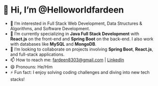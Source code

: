 # 👋 Hi, I’m @Helloworldfardeen

- 👀 I’m interested in Full Stack Web Development, Data Structures & Algorithms, and Software Development.
- 🌱 I’m currently specializing in **Java Full Stack Development** with **React.js** on the front-end and **Spring Boot** on the back-end. I also work with databases like **MySQL** and **MongoDB**.
- 💞️ I’m looking to collaborate on projects involving **Spring Boot**, **React.js**, and full-stack applications.
- 📫 How to reach me: fardeen8303@gmail.com | [LinkedIn](https://linkedin.com/in/fardeenkhan777)
- 😄 Pronouns: He/Him
- ⚡ Fun fact: I enjoy solving coding challenges and diving into new tech stacks!

